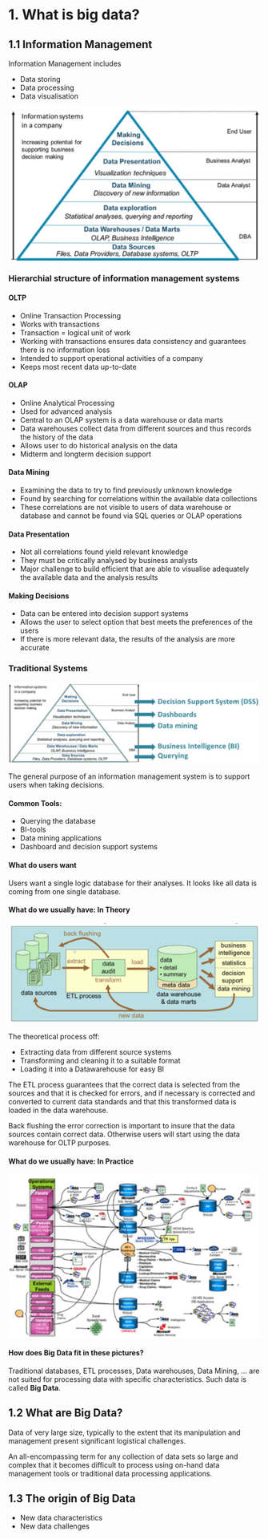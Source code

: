 # 1. What is big data?

## 1.1 Information Management

Information Management includes

* Data storing
* Data processing
* Data visualisation

![Decision Support Systems](images/1.1.1.png)

### Hierarchial structure of information management systems 

#### OLTP

* Online Transaction Processing
* Works with transactions
* Transaction = logical unit of work
* Working with transactions ensures data consistency and guarantees there is no information loss
* Intended to support operational activities of a company
* Keeps most recent data up-to-date

#### OLAP

* Online Analytical Processing
* Used for advanced analysis
* Central to an OLAP system is a data warehouse or data marts
* Data warehouses collect data from different sources and thus records the history of the data
* Allows user to do historical analysis on the data
* Midterm and longterm decision support

#### Data Mining

* Examining the data to try to find previously unknown knowledge
* Found by searching for correlations within the available data collections
* These correlations are not visible to users of data warehouse or database and cannot be found via SQL queries or OLAP operations 

#### Data Presentation

* Not all correlations found yield relevant knowledge
* They must be critically analysed by business analysts 
* Major challenge to build efficient that are able to visualise adequately the available data and the analysis results

#### Making Decisions

* Data can be entered into decision support systems
* Allows the user to select option that best meets the preferences of the users
* If there is more relevant data, the results of the analysis are more accurate 

### Traditional Systems

![Traditional Systems](images/1.1.2.png)

The general purpose of an information management system is to support users when taking decisions. 

#### Common Tools:

* Querying the database 
* BI-tools
* Data mining applications 
* Dashboard and decision support systems

#### What do users want 

Users want a single logic database for their analyses. It looks like all data is coming from one single database.

#### What do we usually have: In Theory

![What we have in theory](images/1.1.3.png)

The theoretical process off:

* Extracting data from different source systems
* Transforming and cleaning it to a suitable format
* Loading it into a Datawarehouse for easy BI

The ETL process guarantees that the correct data is selected from the sources and that it is checked for errors, and if necessary is corrected and converted to current data standards and that this transformed data is loaded in the data warehouse.

Back flushing the error correction is important to insure that the data sources contain correct data. Otherwise users will start using the data warehouse for OLTP purposes.

#### What do we usually have: In Practice

![What we have in practice](images/1.1.4.png)

#### How does Big Data fit in these pictures?

Traditional databases, ETL processes, Data warehouses, Data Mining, ... are not suited for processing data with specific characteristics. Such data is called **Big Data**.

## 1.2 What are Big Data?

Data of very large size, typically to the extent that its manipulation and management present significant logistical challenges.

An all-encompassing term for any collection of data sets so large and complex that it becomes difficult to process using on-hand data management tools or traditional data processing applications.

## 1.3 The origin of Big Data

* New data characteristics 
* New data challenges
